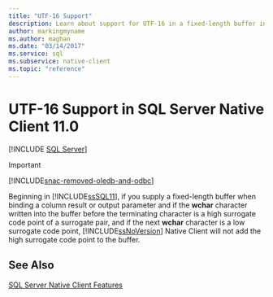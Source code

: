 ```yaml
---
title: "UTF-16 Support"
description: Learn about support for UTF-16 in a fixed-length buffer in SQL Server Native Client, beginning with SQL Server 2012.
author: markingmyname
ms.author: maghan
ms.date: "03/14/2017"
ms.service: sql
ms.subservice: native-client
ms.topic: "reference"
---
```

# UTF-16 Support in SQL Server Native Client 11.0
[!INCLUDE [SQL Server](../../../includes/applies-to-version/sql-asdb-asdbmi-asa-pdw.md)]

> [!IMPORTANT] 
> [!INCLUDE[snac-removed-oledb-and-odbc](../../../includes/snac-removed-oledb-and-odbc.md)]

  Beginning in [!INCLUDE[ssSQL11](../../../includes/sssql11-md.md)], if you supply a fixed-length buffer when binding a column result or output parameter and if the **wchar** character written into the buffer before the terminating character is a high surrogate code point of a surrogate pair, and if the next **wchar** character is a low surrogate code point, [!INCLUDE[ssNoVersion](../../../includes/ssnoversion-md.md)] Native Client will not add the high surrogate code point to the buffer.  
  
## See Also  
 [SQL Server Native Client Features](../../../relational-databases/native-client/features/sql-server-native-client-features.md)  
  
  
